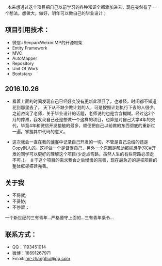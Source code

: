    本来想通过这个项目把自己以前学习的各种知识全都添加进去，现在突然有了一个想法，想做大，做好，明年可以做自己的毕业设计；
## 项目引用技术：

- 微信+SenparcWeixin.MP的开源框架
- Entity Framework
- MVC
- AutoMapper
- Repository
- Unit Of Work
- Bootstarp

## 2016.10.26

- 看着上面的时间发现自己已经好久没有更新此项目了。也难怪，时间都不知道花到那里去了。 天下从不缺少做计划的人，可是按照计划执行下去的人很少。之前咨询了老师，关于毕业设计的话题，老师说的也是含含糊糊。经过这2个月的停滞，我发现自己还是想做一个这样的项目，也算是对自己大学4年的交代，毕竟4年和微信开发接触的最多，顺便把自己以前做的东西彻底的重新过一遍，掌握其中代码的意义。

- 这次我会一直在我的[博客](http://wwww.cnblogs.com/netxiaohui)中记录自己开发的一切，不管是自己总结的还是Copy别人的。这样做一个是督促自己，另外一个原因是帮助那些想学习C#开发的同学可以更好的理解这个项目(少走点弯路，虽然人生的有些弯路必须走不可。)。 关于这个项目的需求我会之后慢慢的完善，现在最急迫的是把项目的整体框架搭建完善。

## 关于我

-  不将就;
-  不妥协;
-  不停留；

一个新世纪的三有青年...严格遵守上面的...三有青年条令...

## 联系方式：


-  QQ：1193451014
-  微博：18691267971
-  Email: mr-zhanghui@qq.com
